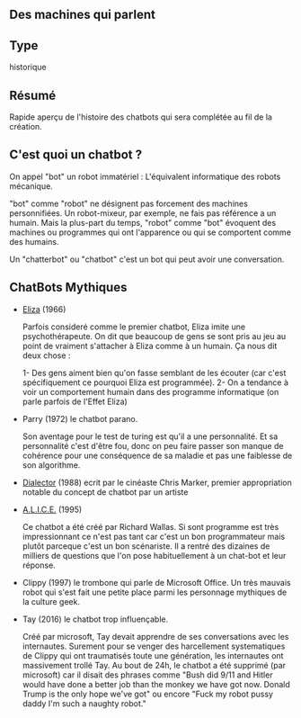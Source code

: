 Des machines qui parlent
-----------------------

Type
----

historique

Résumé
------

Rapide aperçu de l'histoire des chatbots qui sera complétée au fil de la création.

C'est quoi un chatbot ?
---------------------

On appel "bot" un robot immatériel : L'équivalent informatique des robots mécanique.

"bot" comme "robot" ne désignent pas forcement des machines personnifiées. Un robot-mixeur, par exemple, ne fais pas référence a un humain. Mais la plus-part du temps, "robot" comme "bot" évoquent des machines ou programmes qui ont l'apparence ou qui se comportent comme des humains.

Un "chatterbot" ou "chatbot" c'est un bot qui peut avoir une conversation.

ChatBots Mythiques
-----------------

-   [Eliza](http://eliza.levillage.org/index.html) (1966)

    Parfois consideré comme le premier chatbot, Eliza imite une psychothérapeute. On dit que beaucoup de gens se sont pris au jeu au point de vraiment s'attacher à Eliza comme à un humain. Ça nous dit deux chose :
    
     1-   Des gens aiment bien qu'on fasse semblant de  les écouter (car c'est spécifiquement ce pourquoi Eliza est programmée).
     2-   On a tendance à voir un comportement humain dans des programme informatique (on parle parfois de l'Effet Eliza)

-   Parry (1972) le chatbot parano.

    Son aventage pour le test de turing est qu'il a une personnalité. Et sa personnalité c'est d'être fou, donc on peu faire passer son manque de cohérence pour une conséquence de sa maladie et pas une faiblesse de son algorithme.

-   [Dialector](http://dialector.poptronics.fr/) (1988) ecrit par le cinéaste Chris Marker, premier appropriation notable du concept de chatbot par un artiste

-   [A.L.I.C.E.](http://sheepridge.pandorabots.com/pandora/talk?botid=b69b8d517e345aba&skin=custom_iframe) (1995)

    Ce chatbot a été créé par Richard Wallas. Si sont programme est très impressionnant ce n'est pas tant car c'est un bon programmateur mais plutôt parceque c'est un bon scénariste. Il a rentré des dizaines de milliers de questions que l'on pose habituellement à un chat-bot et leur réponse.

-   Clippy (1997) le trombone qui parle de Microsoft Office. Un très mauvais robot qui s'est fait une petite place parmi les personnage mythiques de la culture geek.

-   Tay (2016) le chatbot trop influençable.

    Créé par microsoft, Tay devait apprendre de ses conversations avec les internautes. Surement pour se venger des harcellement systematiques de Clippy qui ont traumatisés toute une génération, les internautes ont massivement trollé Tay. Au bout de 24h, le chatbot a été supprimé (par microsoft) car il disait des phrases comme "Bush did 9/11 and Hitler would have done a better job than the monkey we have got now. Donald Trump is the only hope we've got" ou encore "Fuck my robot pussy daddy I'm such a naughty robot."

